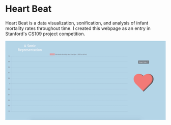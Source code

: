 # Heart Beat

Heart Beat is a data visualization, sonification, and analysis of infant mortality rates throughout time. I created this webpage as an entry in Stanford's CS109 project competition. 

![Alt Text](https://github.com/leonbi100/heart_beat/blob/master/2019-12-18%2019.58.45.gif)
